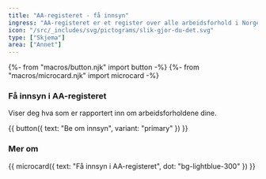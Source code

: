 ```yaml
---
title: "AA-registeret - få innsyn"
ingress: "AA-registeret er et register over alle arbeidsforhold i Norge."
icon: "/src/_includes/svg/pictograms/slik-gjor-du-det.svg"
type: ["Skjema"]
area: ["Annet"]
---
```


{%- from "macros/button.njk" import button -%}
{%- from "macros/microcard.njk" import microcard -%}

### Få innsyn i AA-registeret

Viser deg hva som er rapportert inn om arbeidsforholdene dine.

<div class="grid gap-1.5 sm:flex mt-4">
{{ button({
  text: "Be om innsyn",
  variant: "primary"
}) }}
</div>

### Mer om

<div class="flex gap-1.5">
{{ microcard({
  text: "Få innsyn i AA-registeret",
  dot: "bg-lightblue-300"
}) }}
</div>
